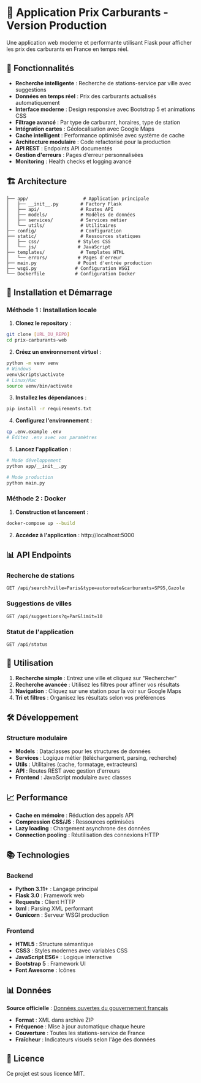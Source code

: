# 🚗 Application Prix Carburants - Version Production

Une application web moderne et performante utilisant Flask pour afficher les prix des carburants en France en temps réel.

## 🌟 Fonctionnalités

- **Recherche intelligente** : Recherche de stations-service par ville avec suggestions
- **Données en temps réel** : Prix des carburants actualisés automatiquement
- **Interface moderne** : Design responsive avec Bootstrap 5 et animations CSS
- **Filtrage avancé** : Par type de carburant, horaires, type de station
- **Intégration cartes** : Géolocalisation avec Google Maps
- **Cache intelligent** : Performance optimisée avec système de cache
- **Architecture modulaire** : Code refactorisé pour la production
- **API REST** : Endpoints API documentés
- **Gestion d'erreurs** : Pages d'erreur personnalisées
- **Monitoring** : Health checks et logging avancé

## 🏗️ Architecture

```
├── app/                    # Application principale
│   ├── __init__.py        # Factory Flask
│   ├── api/               # Routes API
│   ├── models/            # Modèles de données
│   ├── services/          # Services métier
│   └── utils/             # Utilitaires
├── config/                # Configuration
├── static/                # Ressources statiques
│   ├── css/              # Styles CSS
│   └── js/               # JavaScript
├── templates/             # Templates HTML
│   └── errors/           # Pages d'erreur
├── main.py               # Point d'entrée production
├── wsgi.py              # Configuration WSGI
└── Dockerfile           # Configuration Docker
```

## 🚀 Installation et Démarrage

### Méthode 1 : Installation locale

1. **Clonez le repository** :
```bash
git clone [URL_DU_REPO]
cd prix-carburants-web
```

2. **Créez un environnement virtuel** :
```bash
python -m venv venv
# Windows
venv\Scripts\activate
# Linux/Mac
source venv/bin/activate
```

3. **Installez les dépendances** :
```bash
pip install -r requirements.txt
```

4. **Configurez l'environnement** :
```bash
cp .env.example .env
# Éditez .env avec vos paramètres
```

5. **Lancez l'application** :
```bash
# Mode développement
python app/__init__.py

# Mode production
python main.py
```

### Méthode 2 : Docker

1. **Construction et lancement** :
```bash
docker-compose up --build
```

2. **Accédez à l'application** : http://localhost:5000

## 📊 API Endpoints

### Recherche de stations
```
GET /api/search?ville=Paris&type=autoroute&carburants=SP95,Gazole
```

### Suggestions de villes
```
GET /api/suggestions?q=Par&limit=10
```

### Statut de l'application
```
GET /api/status
```

## 🎨 Utilisation

1. **Recherche simple** : Entrez une ville et cliquez sur "Rechercher"
2. **Recherche avancée** : Utilisez les filtres pour affiner vos résultats
3. **Navigation** : Cliquez sur une station pour la voir sur Google Maps
4. **Tri et filtres** : Organisez les résultats selon vos préférences

## 🛠️ Développement

### Structure modulaire
- **Models** : Dataclasses pour les structures de données
- **Services** : Logique métier (téléchargement, parsing, recherche)
- **Utils** : Utilitaires (cache, formatage, extracteurs)
- **API** : Routes REST avec gestion d'erreurs
- **Frontend** : JavaScript modulaire avec classes

## 📈 Performance

- **Cache en mémoire** : Réduction des appels API
- **Compression CSS/JS** : Ressources optimisées
- **Lazy loading** : Chargement asynchrone des données
- **Connection pooling** : Réutilisation des connexions HTTP

## 📚 Technologies

### Backend
- **Python 3.11+** : Langage principal
- **Flask 3.0** : Framework web
- **Requests** : Client HTTP
- **lxml** : Parsing XML performant
- **Gunicorn** : Serveur WSGI production

### Frontend
- **HTML5** : Structure sémantique
- **CSS3** : Styles modernes avec variables CSS
- **JavaScript ES6+** : Logique interactive
- **Bootstrap 5** : Framework UI
- **Font Awesome** : Icônes

## 📊 Données

**Source officielle** : [Données ouvertes du gouvernement français](https://donnees.roulez-eco.fr/opendata/instantane)

- **Format** : XML dans archive ZIP
- **Fréquence** : Mise à jour automatique chaque heure
- **Couverture** : Toutes les stations-service de France
- **Fraîcheur** : Indicateurs visuels selon l'âge des données

## 📄 Licence

Ce projet est sous licence MIT.